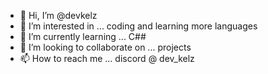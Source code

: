 - 👋 Hi, I’m @devkelz
- 👀 I’m interested in ... coding and learning more languages
- 🌱 I’m currently learning ... C##
- 💞️ I’m looking to collaborate on ... projects
- 📫 How to reach me ... discord @ dev_kelz

<!---
devkelz/devkelz is a ✨ special ✨ repository because its `README.md` (this file) appears on your GitHub profile.
You can click the Preview link to take a look at your changes.
--->
